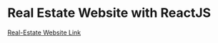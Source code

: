 # Real Estate Website with ReactJS



[Real-Estate Website Link](https://tarikbulbul-realestate.netlify.app/)

